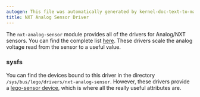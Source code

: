 ```yaml
---
autogen: This file was automatically generated by kernel-doc-text-to-markdown.py
title: NXT Analog Sensor Driver
---
```


The `nxt-analog-sensor` module provides all of the drivers for Analog/NXT
sensors. You can find the complete list [here][supported sensors]. These
drivers scale the analog voltage read from the sensor to a useful value.

### sysfs

You can find the devices bound to this driver in the directory
`/sys/bus/lego/drivers/nxt-analog-sensor`. However, these drivers provide a
[lego-sensor device], which is where all the really useful attributes are.

[lego-sensor device]: ../lego-sensor-class
[supported sensors]: /docs/sensors#supported-sensors
